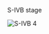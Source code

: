 S-IVB stage


![S-IVB 4](https://github.com/user-attachments/assets/21c5e8f0-f5ed-4a6e-8730-0f8a3740612b)
